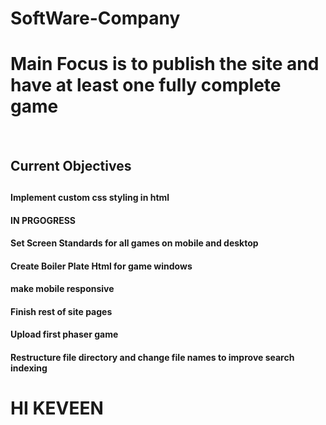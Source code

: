 # SoftWare-Company
<h1>Main Focus is to publish the site and have at least one fully 
complete game</h2>
<br> 

<h2>Current Objectives<h2>

<h4>Implement custom css styling in html<h4>
<h4> IN PRGOGRESS <h4>
  
<h4>Set Screen Standards for all games on mobile and desktop<h4>
<h4>Create Boiler Plate Html for game windows<h4>
<h4>make mobile responsive<h4>

<h4>Finish rest of site pages<h4>
<h4>Upload first phaser game<h4>
<h4>Restructure file directory and change file names to improve search
indexing<h4>

<h1>HI KEVEEN<h1>
